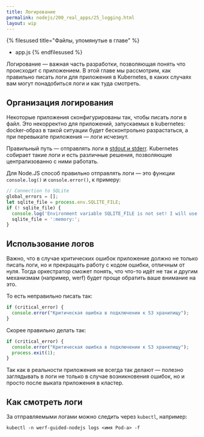 ```yaml
---
title: Логирование
permalink: nodejs/200_real_apps/25_logging.html
layout: wip
---
```


{% filesused title="Файлы, упомянутые в главе" %}
- app.js
{% endfilesused %}

Логирование — важная часть разработки, позволяющая понять что происходит с приложением. В этой главе мы рассмотрим, как правильно писать логи для приложения в Kubernetes, в каких случаях вам могут понадобиться логи и как туда смотреть.

## Организация логирования

Некоторые приложения сконфигурированы так, чтобы писать логи в файл. Это некорректно для приложений, запускаемых в kubernetes: docker-образ в такой ситуации будет бесконтрольно разрастаться, а при перевыкате приложения — логи исчезнут. 

Правильный путь — отправлять логи в [stdout и stderr](https://habr.com/ru/post/55136/). Kubernetes собирает такие логи и есть различные решения, позволяющие централизованно с ними работать.

Для Node.JS способ правильно отправлять логи — это функции `console.log()` и `console.error()`, к примеру:

```js
// Connection to SQLite
global_errors = [];
let sqlite_file = process.env.SQLITE_FILE;
if (! sqlite_file) {
  console.log('Environment variable SQLITE_FILE is not set! I will use in-memory database.');
  sqlite_file = ':memory:';
}
```

## Использование логов

Важно, что в случае критических ошибок приложение должно не только писать логи, но и прекращать работу с кодом ошибки, отличным от нуля. Тогда оркестратор сможет понять, что что-то идёт не так и другим механизмам (например, werf) будет проще обратить ваше внимание на это.

То есть неправильно писать так:

```js
if (critical_error) {
  console.error("Критическая ошибка в подключении к S3 хранилищу");
}
```

Скорее правильно делать так:

```js
if (critical_error) {
  console.error("Критическая ошибка в подключении к S3 хранилищу");
  process.exit(1);
}
```

Так как в реальности приложения не всегда так делают — полезно заглядывать в логи не только в случае возникновения ошибок, но и просто после выката приложения в кластер.

## Как смотреть логи

За отправляемыми логами можно следить через `kubectl`, например:

```shell
kubectl -n werf-guided-nodejs logs <имя Pod-а> -f
```

